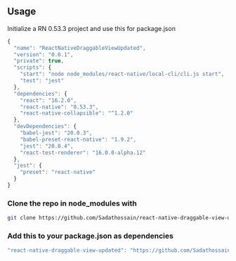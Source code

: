 ## Usage

Initialize a RN 0.53.3 project and use this for package.json

```javascript
{
  "name": "ReactNativeDraggableViewUpdated",
  "version": "0.0.1",
  "private": true,
  "scripts": {
    "start": "node node_modules/react-native/local-cli/cli.js start",
    "test": "jest"
  },
  "dependencies": {
    "react": "16.2.0",
    "react-native": "0.53.3",
    "react-native-collapsible": "^1.2.0"
  },
  "devDependencies": {
    "babel-jest": "20.0.3",
    "babel-preset-react-native": "1.9.2",
    "jest": "20.0.4",
    "react-test-renderer": "16.0.0-alpha.12"
  },
  "jest": {
    "preset": "react-native"
  }
}
```

### Clone the repo in node_modules with

```bash
git clone https://github.com/Sadathossain/react-native-draggable-view-updated.git
```

### Add this to your package.json as dependencies

```javascript
"react-native-draggable-view-updated": "https://github.com/Sadathossain/react-native-draggable-view-updated.git",
```
